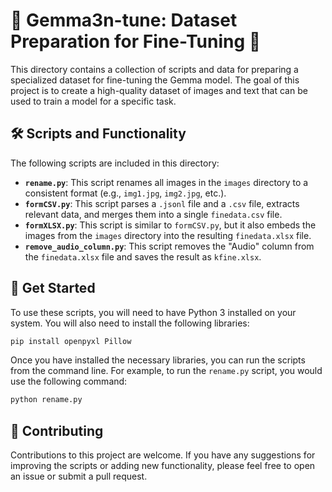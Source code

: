 # 🚀 Gemma3n-tune: Dataset Preparation for Fine-Tuning 🚀

This directory contains a collection of scripts and data for preparing a specialized dataset for fine-tuning the Gemma model. The goal of this project is to create a high-quality dataset of images and text that can be used to train a model for a specific task.

## 🛠️ Scripts and Functionality

The following scripts are included in this directory:

*   **`rename.py`**: This script renames all images in the `images` directory to a consistent format (e.g., `img1.jpg`, `img2.jpg`, etc.).
*   **`formCSV.py`**: This script parses a `.jsonl` file and a `.csv` file, extracts relevant data, and merges them into a single `finedata.csv` file.
*   **`formXLSX.py`**: This script is similar to `formCSV.py`, but it also embeds the images from the `images` directory into the resulting `finedata.xlsx` file.
*   **`remove_audio_column.py`**: This script removes the "Audio" column from the `finedata.xlsx` file and saves the result as `kfine.xlsx`.

## 🚀 Get Started

To use these scripts, you will need to have Python 3 installed on your system. You will also need to install the following libraries:

```bash
pip install openpyxl Pillow
```

Once you have installed the necessary libraries, you can run the scripts from the command line. For example, to run the `rename.py` script, you would use the following command:

```bash
python rename.py
```

## 🤝 Contributing

Contributions to this project are welcome. If you have any suggestions for improving the scripts or adding new functionality, please feel free to open an issue or submit a pull request.

